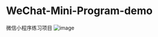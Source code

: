 # WeChat-Mini-Program-demo
微信小程序练习项目
![image](http://github.com/Yinzhuo19970516/WeChat-Mini-Program-demo/1.png)
